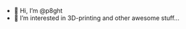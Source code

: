- 👋 Hi, I’m @p8ght
- 👀 I’m interested in 3D-printing and other awesome stuff...


<!---
p8ght/p8ght is a ✨ special ✨ repository because its `README.md` (this file) appears on your GitHub profile.
You can click the Preview link to take a look at your changes.
--->
